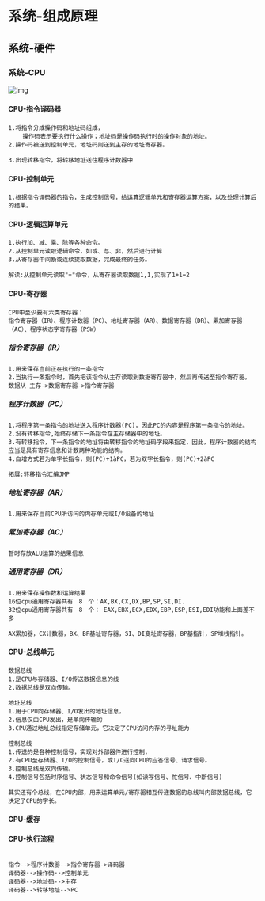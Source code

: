 # 系统-组成原理

## 系统-硬件

### 系统-CPU



![img](https://img-blog.csdnimg.cn/20190607192509329.jpg?x-oss-process=image/watermark,type_ZmFuZ3poZW5naGVpdGk,shadow_10,text_aHR0cHM6Ly96aHVnZS5ibG9nLmNzZG4ubmV0,size_16,color_FFFFFF,t_70)

#### CPU-指令译码器 

```
1.将指令分成操作码和地址码组成，
	操作码表示要执行什么操作；地址码是操作码执行时的操作对象的地址。
2.操作码被送到控制单元，地址码则送到主存的地址寄存器。

3.出现转移指令，将转移地址送往程序计数器中

```

#### CPU-控制单元

```
1.根据指令译码器的指令，生成控制信号，给运算逻辑单元和寄存器运算方案，以及处理计算后的结果。
```

#### CPU-逻辑运算单元

```
1.执行加、减、乘、除等各种命令。
2.从控制单元读取逻辑命令，如或、与、非，然后进行计算
3.从寄存器中间断或连续提取数据，完成最终的任务。

解读:从控制单元读取"+"命令，从寄存器读取数据1,1,实现了1+1=2
```

#### CPU-寄存器

```
CPU中至少要有六类寄存器：
指令寄存器（IR）、程序计数器（PC）、地址寄存器（AR）、数据寄存器（DR）、累加寄存器（AC）、程序状态字寄存器（PSW）
```

##### 指令寄存器（IR）

```
1.用来保存当前正在执行的一条指令
2.当执行一条指令时，首先把该指令从主存读取到数据寄存器中，然后再传送至指令寄存器。
数据从	主存->数据寄存器->指令寄存器
```

##### 程序计数器（PC）

```
1.将程序第一条指令的地址送入程序计数器(PC)，因此PC的内容是程序第一条指令的地址。
2.没有转移指令,始终存储下一条指令在主存储器中的地址。
3.有转移指令，下一条指令的地址将由转移指令的地址码字段来指定，因此，程序计数器的结构应当是具有寄存信息和计数两种功能的结构。
4.自增方式若为单字长指令，则(PC)+1àPC，若为双字长指令，则(PC)+2àPC

拓展:转移指令汇编JMP
```

##### 地址寄存器（AR）

```
1.用来保存当前CPU所访问的内存单元或I/O设备的地址
```

##### 累加寄存器（AC）

```
暂时存放ALU运算的结果信息
```

##### 通用寄存器（DR）

```
1.用来保存操作数和运算结果
16位cpu通用寄存器共有　8　个：AX,BX,CX,DX,BP,SP,SI,DI.
32位cpu通用寄存器共有　8　个： EAX,EBX,ECX,EDX,EBP,ESP,ESI,EDI功能和上面差不多

AX累加器，CX计数器，BX、BP基址寄存器，SI、DI变址寄存器，BP基指针，SP堆栈指针。
```

#### CPU-总线单元 

```
数据总线
1.是CPU与存储器、I/O传送数据信息的线
2.数据总线是双向传输。

地址总线
1.用于CPU向存储器、I/O发出的地址信息，
2.信息仅由CPU发出，是单向传输的
3.CPU通过地址总线指定存储单元，它决定了CPU访问内存的寻址能力

控制总线
1.传送的是各种控制信号，实现对外部器件进行控制，
2.有CPU至存储器、I/O的控制信号，或I/O送向CPU的应答信号、请求信号。
3.控制总线是双向传输。
4.控制信号包括时序信号、状态信号和命令信号(如读写信号、忙信号、中断信号)

其实还有个总线，在CPU内部，用来运算单元/寄存器相互传递数据的总线叫内部数据总线，它决定了CPU的字长。
```



#### CPU-缓存

#### CPU-执行流程

```

指令-->程序计数器-->指令寄存器->译码器
译码器-->操作码-->控制单元
译码器-->地址码-->主存
译码器-->转移地址-->PC
```

